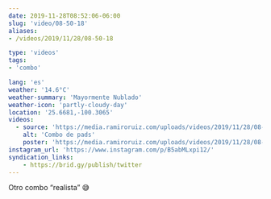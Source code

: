 ```yaml
---
date: 2019-11-28T08:52:06-06:00
slug: 'video/08-50-18'
aliases:
- /videos/2019/11/28/08-50-18

type: 'videos' 
tags:
- 'combo'

lang: 'es'
weather: '14.6°C'
weather-summary: 'Mayormente Nublado'
weather-icon: 'partly-cloudy-day'
location: '25.6681,-100.3065'
videos:
  - source: 'https://media.ramiroruiz.com/uploads/videos/2019/11/28/08-50-18/pad-combo.mp4'
    alt: 'Combo de pads'
    poster: 'https://media.ramiroruiz.com/uploads/videos/2019/11/28/08-50-18/poster.jpg'
instagram_url: 'https://www.instagram.com/p/B5abMLxpi12/'
syndication_links:
    - https://brid.gy/publish/twitter
---
```

Otro combo “realista” 😅

